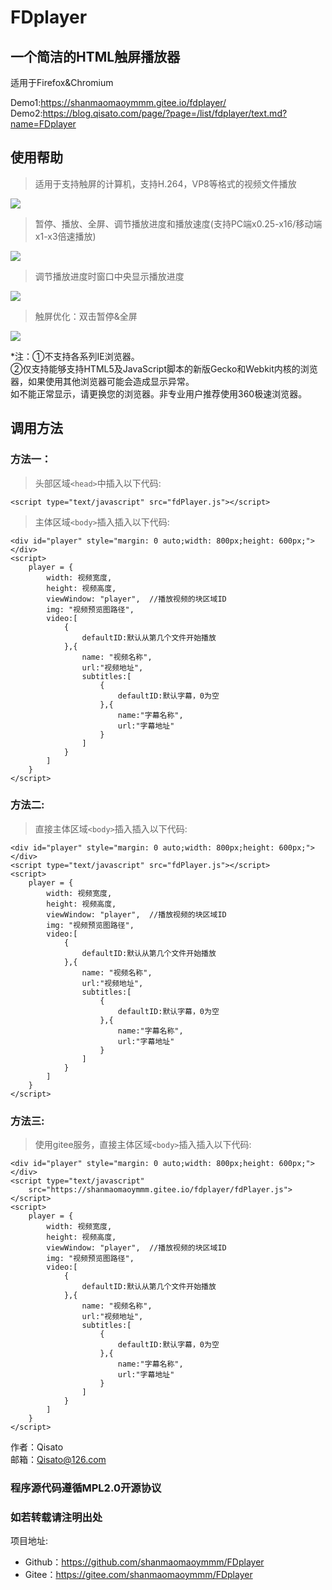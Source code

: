 # FDplayer

## 一个简洁的HTML触屏播放器

适用于Firefox&Chromium

Demo1:<https://shanmaomaoymmm.gitee.io/fdplayer/>
Demo2:<https://blog.qisato.com/page/?page=/list/fdplayer/text.md?name=FDplayer>

## 使用帮助

>适用于支持触屏的计算机，支持H.264，VP8等格式的视频文件播放

![](https://shanmaomaoymmm.gitee.io/shanmoamoaymmmprojectdeommedia/FDPlayer-Touch/img/img05.jpg)

>暂停、播放、全屏、调节播放进度和播放速度(支持PC端x0.25-x16/移动端x1-x3倍速播放)

![](https://shanmaomaoymmm.gitee.io/shanmoamoaymmmprojectdeommedia/FDPlayer-Touch/img/img04.jpg)

>调节播放进度时窗口中央显示播放进度

![](https://shanmaomaoymmm.gitee.io/shanmoamoaymmmprojectdeommedia/FDPlayer-Touch/img/img01.jpg)

>触屏优化：双击暂停&全屏

![](https://shanmaomaoymmm.gitee.io/shanmoamoaymmmprojectdeommedia/FDPlayer-Touch/img/img03.jpg)
<p class="label">
*注：①不支持各系列IE浏览器。<br/>
②仅支持能够支持HTML5及JavaScript脚本的新版Gecko和Webkit内核的浏览器，如果使用其他浏览器可能会造成显示异常。<br/>
如不能正常显示，请更换您的浏览器。非专业用户推荐使用360极速浏览器。 
</p>

## 调用方法

### 方法一：

>头部区域`<head>`中插入以下代码:
```
<script type="text/javascript" src="fdPlayer.js"></script>
```
>主体区域`<body>`插入插入以下代码:
```
<div id="player" style="margin: 0 auto;width: 800px;height: 600px;"></div>
<script>
    player = {
        width: 视频宽度,
        height: 视频高度,
        viewWindow: "player",  //播放视频的块区域ID
        img: "视频预览图路径",
        video:[
            {
                defaultID:默认从第几个文件开始播放
            },{
                name: "视频名称",
                url:"视频地址",
                subtitles:[
                    {
                        defaultID:默认字幕，0为空
                    },{
                        name:"字幕名称",
                        url:"字幕地址"
                    }
                ]
            }
        ]
    }
</script>
```

### 方法二:

>直接主体区域`<body>`插入插入以下代码: 
```
<div id="player" style="margin: 0 auto;width: 800px;height: 600px;"></div>
<script type="text/javascript" src="fdPlayer.js"></script>
<script>
    player = {
        width: 视频宽度,
        height: 视频高度,
        viewWindow: "player",  //播放视频的块区域ID
        img: "视频预览图路径",
        video:[
            {
                defaultID:默认从第几个文件开始播放
            },{
                name: "视频名称",
                url:"视频地址",
                subtitles:[
                    {
                        defaultID:默认字幕，0为空
                    },{
                        name:"字幕名称",
                        url:"字幕地址"
                    }
                ]
            }
        ]
    }
</script>
```

### 方法三:
>使用gitee服务，直接主体区域`<body>`插入插入以下代码: 
```
<div id="player" style="margin: 0 auto;width: 800px;height: 600px;"></div>
<script type="text/javascript" 
    src="https://shanmaomaoymmm.gitee.io/fdplayer/fdPlayer.js">
</script>
<script>
    player = {
        width: 视频宽度,
        height: 视频高度,
        viewWindow: "player",  //播放视频的块区域ID
        img: "视频预览图路径",
        video:[
            {
                defaultID:默认从第几个文件开始播放
            },{
                name: "视频名称",
                url:"视频地址",
                subtitles:[
                    {
                        defaultID:默认字幕，0为空
                    },{
                        name:"字幕名称",
                        url:"字幕地址"
                    }
                ]
            }
        ]
    }
</script>
```

作者：Qisato  
邮箱：Qisato@126.com 

### 程序源代码遵循MPL2.0开源协议
### 如若转载请注明出处 

项目地址:
* Github：<https://github.com/shanmaomaoymmm/FDplayer>
* Gitee：<https://gitee.com/shanmaomaoymmm/FDplayer>
